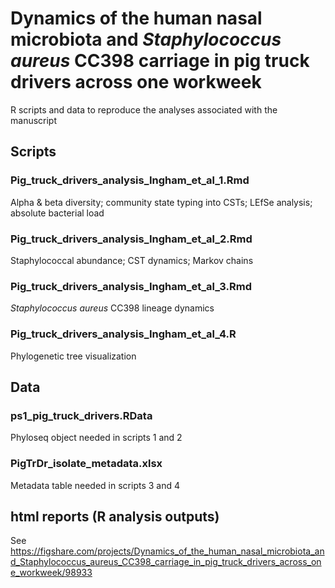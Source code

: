 # Dynamics of the human nasal microbiota and _Staphylococcus aureus_ CC398 carriage in pig truck drivers across one workweek
R scripts and data to reproduce the analyses associated with the manuscript
 
## Scripts
### Pig_truck_drivers_analysis_Ingham_et_al_1.Rmd 
Alpha & beta diversity; community state typing into CSTs; LEfSe analysis; absolute bacterial load 
 
### Pig_truck_drivers_analysis_Ingham_et_al_2.Rmd 
Staphylococcal abundance; CST dynamics; Markov chains 
 
### Pig_truck_drivers_analysis_Ingham_et_al_3.Rmd 
_Staphylococcus aureus_ CC398 lineage dynamics 
 
### Pig_truck_drivers_analysis_Ingham_et_al_4.R 
Phylogenetic tree visualization 
 
## Data
### ps1_pig_truck_drivers.RData 
Phyloseq object needed in scripts 1 and 2 
 
### PigTrDr_isolate_metadata.xlsx 
Metadata table needed in scripts 3 and 4 
 
## html reports (R analysis outputs)
See https://figshare.com/projects/Dynamics_of_the_human_nasal_microbiota_and_Staphylococcus_aureus_CC398_carriage_in_pig_truck_drivers_across_one_workweek/98933

